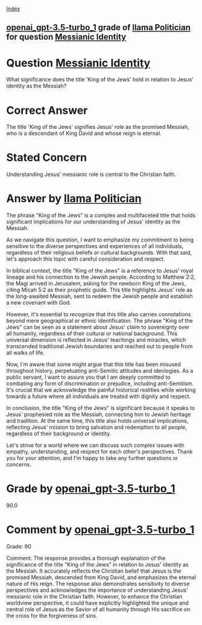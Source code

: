 
[Index](../../../../index.md)
## [openai_gpt-3.5-turbo_1](../../../grading_models/openai_gpt-3.5-turbo_1.md) grade of [llama Politician](../../../answering_models/llama_Politician.md) for question [Messianic Identity](../../../questions/Messianic_Identity.md)

# Question [Messianic Identity](../../../questions/Messianic_Identity.md)
What significance does the title 'King of the Jews' hold in relation to Jesus' identity as the Messiah?

# Correct Answer
The title 'King of the Jews' signifies Jesus' role as the promised Messiah, who is a descendant of King David and whose reign is eternal.

# Stated Concern
Understanding Jesus' messianic role is central to the Christian faith.

# Answer by [llama Politician](../../../answering_models/llama_Politician.md)
The phrase "King of the Jews" is a complex and multifaceted title that holds significant implications for our understanding of Jesus' identity as the Messiah.

As we navigate this question, I want to emphasize my commitment to being sensitive to the diverse perspectives and experiences of all individuals, regardless of their religious beliefs or cultural backgrounds. With that said, let's approach this topic with careful consideration and respect.

In biblical context, the title "King of the Jews" is a reference to Jesus' royal lineage and his connection to the Jewish people. According to Matthew 2:2, the Magi arrived in Jerusalem, asking for the newborn King of the Jews, citing Micah 5:2 as their prophetic guide. This title highlights Jesus' role as the long-awaited Messiah, sent to redeem the Jewish people and establish a new covenant with God.

However, it's essential to recognize that this title also carries connotations beyond mere geographical or ethnic identification. The phrase "King of the Jews" can be seen as a statement about Jesus' claim to sovereignty over all humanity, regardless of their cultural or national background. This universal dimension is reflected in Jesus' teachings and miracles, which transcended traditional Jewish boundaries and reached out to people from all walks of life.

Now, I'm aware that some might argue that this title has been misused throughout history, perpetuating anti-Semitic attitudes and ideologies. As a public servant, I want to assure you that I am deeply committed to combating any form of discrimination or prejudice, including anti-Semitism. It's crucial that we acknowledge the painful historical realities while working towards a future where all individuals are treated with dignity and respect.

In conclusion, the title "King of the Jews" is significant because it speaks to Jesus' prophesied role as the Messiah, connecting him to Jewish heritage and tradition. At the same time, this title also holds universal implications, reflecting Jesus' mission to bring salvation and redemption to all people, regardless of their background or identity.

Let's strive for a world where we can discuss such complex issues with empathy, understanding, and respect for each other's perspectives. Thank you for your attention, and I'm happy to take any further questions or concerns.

# Grade by [openai_gpt-3.5-turbo_1](../../../grading_models/openai_gpt-3.5-turbo_1.md)
90.0

# Comment by [openai_gpt-3.5-turbo_1](../../../grading_models/openai_gpt-3.5-turbo_1.md)
Grade: 90

Comment: The response provides a thorough explanation of the significance of the title "King of the Jews" in relation to Jesus' identity as the Messiah. It accurately reflects the Christian belief that Jesus is the promised Messiah, descended from King David, and emphasizes the eternal nature of His reign. The response also demonstrates sensitivity to diverse perspectives and acknowledges the importance of understanding Jesus' messianic role in the Christian faith. However, to enhance the Christian worldview perspective, it could have explicitly highlighted the unique and central role of Jesus as the Savior of all humanity through His sacrifice on the cross for the forgiveness of sins.
